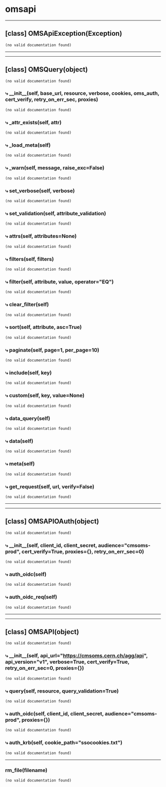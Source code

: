 # omsapi  
  
- - -
## [class] OMSApiException(Exception)  
```text  
(no valid documentation found)  
```  
- - -  
  
- - -
## [class] OMSQuery(object)  
```text  
(no valid documentation found)  
```  
### &#10551; \_\_init\_\_(self, base\_url, resource, verbose, cookies, oms\_auth, cert\_verify, retry\_on\_err\_sec, proxies)  
```text  
(no valid documentation found)  
```  
### &#10551; \_attr\_exists(self, attr)  
```text  
(no valid documentation found)  
```  
### &#10551; \_load\_meta(self)  
```text  
(no valid documentation found)  
```  
### &#10551; \_warn(self, message, raise\_exc=False)  
```text  
(no valid documentation found)  
```  
### &#10551; set\_verbose(self, verbose)  
```text  
(no valid documentation found)  
```  
### &#10551; set\_validation(self, attribute\_validation)  
```text  
(no valid documentation found)  
```  
### &#10551; attrs(self, attributes=None)  
```text  
(no valid documentation found)  
```  
### &#10551; filters(self, filters)  
```text  
(no valid documentation found)  
```  
### &#10551; filter(self, attribute, value, operator="EQ")  
```text  
(no valid documentation found)  
```  
### &#10551; clear\_filter(self)  
```text  
(no valid documentation found)  
```  
### &#10551; sort(self, attribute, asc=True)  
```text  
(no valid documentation found)  
```  
### &#10551; paginate(self, page=1, per\_page=10)  
```text  
(no valid documentation found)  
```  
### &#10551; include(self, key)  
```text  
(no valid documentation found)  
```  
### &#10551; custom(self, key, value=None)  
```text  
(no valid documentation found)  
```  
### &#10551; data\_query(self)  
```text  
(no valid documentation found)  
```  
### &#10551; data(self)  
```text  
(no valid documentation found)  
```  
### &#10551; meta(self)  
```text  
(no valid documentation found)  
```  
### &#10551; get\_request(self, url, verify=False)  
```text  
(no valid documentation found)  
```  
- - -  
  
- - -
## [class] OMSAPIOAuth(object)  
```text  
(no valid documentation found)  
```  
### &#10551; \_\_init\_\_(self, client\_id, client\_secret, audience="cmsoms-prod", cert\_verify=True, proxies={}, retry\_on\_err\_sec=0)  
```text  
(no valid documentation found)  
```  
### &#10551; auth\_oidc(self)  
```text  
(no valid documentation found)  
```  
### &#10551; auth\_oidc\_req(self)  
```text  
(no valid documentation found)  
```  
- - -  
  
- - -
## [class] OMSAPI(object)  
```text  
(no valid documentation found)  
```  
### &#10551; \_\_init\_\_(self, api\_url="https://cmsoms.cern.ch/agg/api", api\_version="v1", verbose=True, cert\_verify=True, retry\_on\_err\_sec=0, proxies={})  
```text  
(no valid documentation found)  
```  
### &#10551; query(self, resource, query\_validation=True)  
```text  
(no valid documentation found)  
```  
### &#10551; auth\_oidc(self, client\_id, client\_secret, audience="cmsoms-prod", proxies={})  
```text  
(no valid documentation found)  
```  
### &#10551; auth\_krb(self, cookie\_path="ssocookies.txt")  
```text  
(no valid documentation found)  
```  
- - -  
  
### rm\_file(filename)  
```text  
(no valid documentation found)  
```  
  
  
